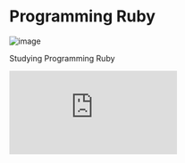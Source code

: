 # Programming Ruby
![image](https://user-images.githubusercontent.com/5188821/128634762-f3564711-c097-433e-8ba8-afdd9fd3f5ab.png)

Studying Programming Ruby

![EnglishContents.pdf](http://media.pragprog.com/titles/ruby/contents.pdf)
